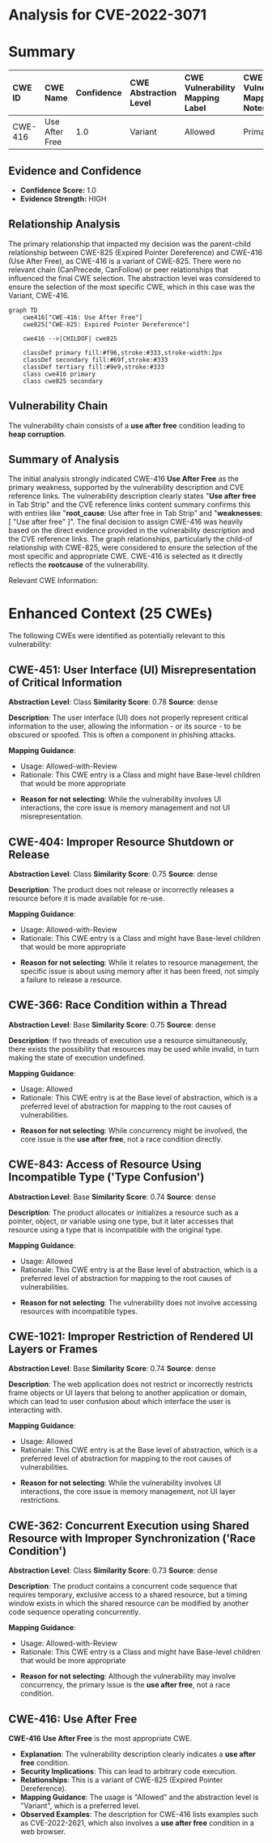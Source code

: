 # Analysis for CVE-2022-3071

# Summary
| CWE ID  | CWE Name        | Confidence | CWE Abstraction Level | CWE Vulnerability Mapping Label | CWE-Vulnerability Mapping Notes |
| :------- | :-------------- | :--------- | :-------------------- | :------------------------------ | :---------------------------- |
| CWE-416 | Use After Free | 1.0        | Variant              | Allowed                       | Primary CWE                   |

## Evidence and Confidence

*   **Confidence Score:** 1.0
*   **Evidence Strength:** HIGH

## Relationship Analysis
The primary relationship that impacted my decision was the parent-child relationship between CWE-825 (Expired Pointer Dereference) and CWE-416 (Use After Free), as CWE-416 is a variant of CWE-825. There were no relevant chain (CanPrecede, CanFollow) or peer relationships that influenced the final CWE selection.
The abstraction level was considered to ensure the selection of the most specific CWE, which in this case was the Variant, CWE-416.

```mermaid
graph TD
    cwe416["CWE-416: Use After Free"]
    cwe825["CWE-825: Expired Pointer Dereference"]
    
    cwe416 -->|CHILDOF| cwe825
    
    classDef primary fill:#f96,stroke:#333,stroke-width:2px
    classDef secondary fill:#69f,stroke:#333
    classDef tertiary fill:#9e9,stroke:#333
    class cwe416 primary
    class cwe825 secondary
```

## Vulnerability Chain
The vulnerability chain consists of a **use after free** condition leading to **heap corruption**.

## Summary of Analysis
The initial analysis strongly indicated CWE-416 **Use After Free** as the primary weakness, supported by the vulnerability description and CVE reference links. The vulnerability description clearly states "**Use after free** in Tab Strip" and the CVE reference links content summary confirms this with entries like "**root_cause**: Use after free in Tab Strip" and "**weaknesses**: [ "Use after free" ]".
The final decision to assign CWE-416 was heavily based on the direct evidence provided in the vulnerability description and the CVE reference links. The graph relationships, particularly the child-of relationship with CWE-825, were considered to ensure the selection of the most specific and appropriate CWE.
CWE-416 is selected as it directly reflects the **rootcause** of the vulnerability.

Relevant CWE Information:

# Enhanced Context (25 CWEs)
The following CWEs were identified as potentially relevant to this vulnerability:

## CWE-451: User Interface (UI) Misrepresentation of Critical Information
**Abstraction Level**: Class
**Similarity Score**: 0.78
**Source**: dense

**Description**:
The user interface (UI) does not properly represent critical information to the user, allowing the information - or its source - to be obscured or spoofed. This is often a component in phishing attacks.

**Mapping Guidance**:
- Usage: Allowed-with-Review
- Rationale: This CWE entry is a Class and might have Base-level children that would be more appropriate

*   **Reason for not selecting**: While the vulnerability involves UI interactions, the core issue is memory management and not UI misrepresentation.

## CWE-404: Improper Resource Shutdown or Release
**Abstraction Level**: Class
**Similarity Score**: 0.75
**Source**: dense

**Description**:
The product does not release or incorrectly releases a resource before it is made available for re-use.

**Mapping Guidance**:
- Usage: Allowed-with-Review
- Rationale: This CWE entry is a Class and might have Base-level children that would be more appropriate

*   **Reason for not selecting**: While it relates to resource management, the specific issue is about using memory after it has been freed, not simply a failure to release a resource.

## CWE-366: Race Condition within a Thread
**Abstraction Level**: Base
**Similarity Score**: 0.75
**Source**: dense

**Description**:
If two threads of execution use a resource simultaneously, there exists the possibility that resources may be used while invalid, in turn making the state of execution undefined.

**Mapping Guidance**:
- Usage: Allowed
- Rationale: This CWE entry is at the Base level of abstraction, which is a preferred level of abstraction for mapping to the root causes of vulnerabilities.

*   **Reason for not selecting**: While concurrency might be involved, the core issue is the **use after free**, not a race condition directly.

## CWE-843: Access of Resource Using Incompatible Type ('Type Confusion')
**Abstraction Level**: Base
**Similarity Score**: 0.74
**Source**: dense

**Description**:
The product allocates or initializes a resource such as a pointer, object, or variable using one type, but it later accesses that resource using a type that is incompatible with the original type.

**Mapping Guidance**:
- Usage: Allowed
- Rationale: This CWE entry is at the Base level of abstraction, which is a preferred level of abstraction for mapping to the root causes of vulnerabilities.

*   **Reason for not selecting**: The vulnerability does not involve accessing resources with incompatible types.

## CWE-1021: Improper Restriction of Rendered UI Layers or Frames
**Abstraction Level**: Base
**Similarity Score**: 0.74
**Source**: dense

**Description**:
The web application does not restrict or incorrectly restricts frame objects or UI layers that belong to another application or domain, which can lead to user confusion about which interface the user is interacting with.

**Mapping Guidance**:
- Usage: Allowed
- Rationale: This CWE entry is at the Base level of abstraction, which is a preferred level of abstraction for mapping to the root causes of vulnerabilities.

*   **Reason for not selecting**: While the vulnerability involves UI interactions, the core issue is memory management, not UI layer restrictions.

## CWE-362: Concurrent Execution using Shared Resource with Improper Synchronization ('Race Condition')
**Abstraction Level**: Class
**Similarity Score**: 0.73
**Source**: dense

**Description**:
The product contains a concurrent code sequence that requires temporary, exclusive access to a shared resource, but a timing window exists in which the shared resource can be modified by another code sequence operating concurrently.

**Mapping Guidance**:
- Usage: Allowed-with-Review
- Rationale: This CWE entry is a Class and might have Base-level children that would be more appropriate

*   **Reason for not selecting**: Although the vulnerability may involve concurrency, the primary issue is the **use after free**, not a race condition.

## CWE-416: Use After Free
**CWE-416** **Use After Free** is the most appropriate CWE.

*   **Explanation**: The vulnerability description clearly indicates a **use after free** condition.
*   **Security Implications**: This can lead to arbitrary code execution.
*   **Relationships**: This is a variant of CWE-825 (Expired Pointer Dereference).
*   **Mapping Guidance**: The usage is "Allowed" and the abstraction level is "Variant", which is a preferred level.
*   **Observed Examples**: The description for CWE-416 lists examples such as CVE-2022-2621, which also involves a **use after free** condition in a web browser.